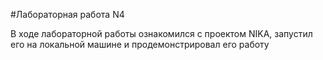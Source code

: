#Лабораторная работа N4

В ходе лабораторной работы ознакомился с проектом NIKA, запустил его на локальной машине и продемонстрировал его работу
